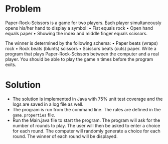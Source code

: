 # Problem
Paper-Rock-Scissors is a game for two players. Each player simultaneously opens his/her hand to display
a symbol:
• Fist equals rock
• Open hand equals paper
• Showing the index and middle finger equals scissors.

The winner is determined by the following schema:
• Paper beats (wraps) rock
• Rock beats (blunts) scissors
• Scissors beats (cuts) paper.
Write a program that plays Paper-Rock-Scissors between the computer and a real player. You should be
able to play the game n times before the program exits.

# Solution
- The solution is implemented in Java with 75% unit test coverage and the logs are saved in a log file as well. 
- The program is run from the command line. The rules are defined in the `game.properties` file.
- Run the Main.java file to start the program. The program will ask for the number of rounds to play. The user
  will then be asked to enter a choice for each round. The computer will randomly generate a choice for each
  round. The winner of each round will be displayed.
